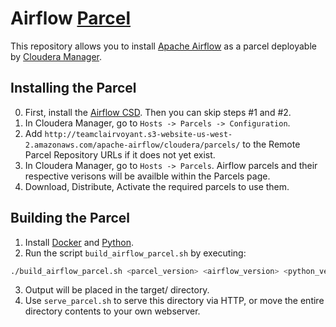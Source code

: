 # Airflow [Parcel](https://github.com/cloudera/cm_ext/wiki/Parcels:-What-and-Why%3F)

This repository allows you to install [Apache Airflow](https://airflow.apache.org/) as a parcel deployable by [Cloudera Manager](https://www.cloudera.com/products/product-components/cloudera-manager.html).

## Installing the Parcel
0. First, install the [Airflow CSD](https://github.com/teamclairvoyant/apache-airflow-cloudera-csd).  Then you can skip steps #1 and #2.
1. In Cloudera Manager, go to `Hosts -> Parcels -> Configuration`.
2. Add `http://teamclairvoyant.s3-website-us-west-2.amazonaws.com/apache-airflow/cloudera/parcels/` to the Remote Parcel Repository URLs if it does not yet exist.
3. In Cloudera Manager, go to `Hosts -> Parcels`.  Airflow parcels and their respective verisons will be availble within the Parcels page.
4. Download, Distribute, Activate the required parcels to use them.

## Building the Parcel
1. Install [Docker](https://www.docker.com/) and [Python](https://www.python.org/).
2. Run the script `build_airflow_parcel.sh` by executing:
```bash
./build_airflow_parcel.sh <parcel_version> <airflow_version> <python_version>
```
3. Output will be placed in the target/ directory.
4. Use `serve_parcel.sh` to serve this directory via HTTP, or move the entire directory contents to your own webserver.
